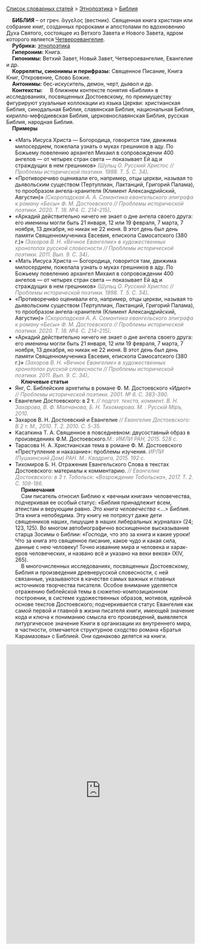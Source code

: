<style>
st { color: Gray;
  font-style: italic;}
</style>

[Список словарных статей](https://thesaurus-dostoevsky.github.io/Thesaurus/) > [Этнопоэтика](ethnopoe.md) > [Библия](библия.md) 

&nbsp;&nbsp;&nbsp;&nbsp;**БИБЛИЯ** – от греч. ἄγγελος (вестник). Священная книга христиан или собрание книг, созданных пророками и апостолами по вдохновению Духа Святого, состоящее  из Ветхого Завета и Нового Завета, ядром которого является [Четвероевангелие](https://www.pravmir.ru/bibliya).  
&nbsp;&nbsp;&nbsp;&nbsp;**Рубрика:** [этнопоэтика](ethnopoe.md)  
&nbsp;&nbsp;&nbsp;&nbsp;**Гипероним:** Книга.  
&nbsp;&nbsp;&nbsp;&nbsp;**Гипонимы:** Ветхий Завет, Новый Завет, Четвероевангелие, Евангелие и др.  
&nbsp;&nbsp;&nbsp;&nbsp;**Корреляты, синонимы и перифразы:** Священное Писание, Книга Книг, Откровение, Слово Божие.  
&nbsp;&nbsp;&nbsp;&nbsp;**Антонимы:** бес-искуситель, демон, черт, дьявол и др.  
&nbsp;&nbsp;&nbsp;&nbsp;**Контексты:** &nbsp;&nbsp;&nbsp;&nbsp;В ближнем контексте понятия «Библия» в исследованиях, посвященных Достоевскому, по преимуществу фигурируют узуальные коллокации из языка Церкви: христианская Библия,  синодальная Библия,  славянская Библия, национальная Библия, кирилло-мефодиевская Библия,  церковнославянская Библия, русская Библия, народная Библия.  
&nbsp;&nbsp;&nbsp;&nbsp;**Примеры**  
* «Мать Иисуса Христа — Богородица, говорится там, движима милосердием, пожелала узнать о муках грешников в аду. По Божьему повелению архангел Михаил в сопровождении 400 ангелов — от четырех стран света — показывает Ей ад и страждущих в нем грешников» <st>(Шульц О. Русский Христос // Проблемы исторической поэтики. 1998. Т. 5. С. 34)</st>.
* «Противоречиво оценивали его, например, отцы церкви, называя то дьявольским существом (Тертуллиан, Лактанций, Григорий Палама), то прообразом ангела-хранителя (Климент Александрийский, Августин)» <st>(Скоропадская А. А. Семантика евангельского эпиграфа к роману «Бесы» Ф. М. Достоевского // Проблемы исторической поэтики. 2020. Т. 18. №4. С. 214–215)</st>.
* «Аркадий действительно ничего не знает о дне ангела своего друга: его именины могли быть 21 января, 12 или 19 февраля, 7 марта, 7 ноября, 13 декабря, но никак не 22 июня. В этот день был день памяти Священномученика Евсевия, епископа Самосатского (380 г.)» <st>(Захаров В. Н. «Вечное Евангелие» в художественных хронотопах русской словесности // Проблемы исторической поэтики. 2011. Вып. 9. С. 34)</st>.
* «Мать Иисуса Христа — Богородица, говорится там, движима милосердием, пожелала узнать о муках грешников в аду. По Божьему повелению архангел Михаил в сопровождении 400 ангелов — от четырех стран света — показывает Ей ад и страждущих в нем грешников» <st>(Шульц О. Русский Христос // Проблемы исторической поэтики. 1998. Т. 5. С. 34)</st>.
* «Противоречиво оценивали его, например, отцы церкви, называя то дьявольским существом (Тертуллиан, Лактанций, Григорий Палама), то прообразом ангела-хранителя (Климент Александрийский, Августин)» <st>(Скоропадская А. А. Семантика евангельского эпиграфа к роману «Бесы» Ф. М. Достоевского // Проблемы исторической поэтики. 2020. Т. 18. №4. С. 214–215)</st>.
* «Аркадий действительно ничего не знает о дне ангела своего друга: его именины могли быть 21 января, 12 или 19 февраля, 7 марта, 7 ноября, 13 декабря, но никак не 22 июня. В этот день был день памяти Священномученика Евсевия, епископа Самосатского (380 г.)» <st>(Захаров В. Н. «Вечное Евангелие» в художественных хронотопах русской словесности // Проблемы исторической поэтики. 2011. Вып. 9. С. 34)</st>.  
&nbsp;&nbsp;&nbsp;&nbsp;**Ключевые статьи**  
* Янг, С. Библейские архетипы в романе Ф. М. Достоевского «Идиот» <st>// Проблемы исторической поэтики. 2001. № 6. С. 383-390.</st>
* Евангелие Достоевского: в 2 т.<st> // подгот. текста, коммент. В. Н. Захарова, В. Ф. Молчанова, Б. Н. Тихомирова. М. : Русскiй Мiръ, 2010.</st>  
* Захаров В. Н.  Достоевский и Евангелие <st>// Евангелие Достоевского: В 2 т. М., 2010. Т. 2. 2010.  С. 5-35.</st>
* Касаткина Т. А. Священное в повседневном: двусоставный образ в произведениях Ф.М. Достоевского.<st>М.: ИМЛИ РАН, 2015. 528 с.</st>
* Тарасова Н. А. Христианская тема в романе Ф. М. Достоевского «Преступление и наказание»: проблемы изучения. <st>ИРЛИ (Пушкинский Дом) РАН. М.: Квадрига, 2015. 192 с.</st>
* Тихомиров Б. Н. Отражения Евангельского Слова в текстах Достоевского: материалы к комментарию. <st>// Евангелие Достоевского: в 3 т. Тобольск: «Возрождение Тобольска», 2017. Т. 2. С. 109-186. </st>  <br>
&nbsp;&nbsp;&nbsp;&nbsp;**Примечания**  
&nbsp;&nbsp;&nbsp;&nbsp;Сам писатель относил Библию к «вечным книгам» человечества, подчеркивая ее особый статус: «Библия принадлежит всем, атеистам и верующим равно. _Это книга человечества_ <…> _Библия_. Эта книга непобедима. Эту книгу не потрясут даже дети священников наших, пишущие в наших либеральных журналах» (24; 123, 125). Во многом автобиографично восхищенное  высказывание старца Зосимы  о Библии: «Господи, что это за книга и какие уроки! Что за книга это священное писание, какое чудо и какая сила, данные с нею человеку! Точно изваяние мира и человека и харак-еров человеческих, и названо всё и указано на веки веков» (ХIV, 265).   
&nbsp;&nbsp;&nbsp;&nbsp;В многочисленных исследованиях, посвященных Достоевскому, Библия и  произведения  древнерусской словесности, с ней связанные, указываются   в качестве самых важных и главных источников творчества писателя. Особое внимание уделяется отражению библейской темы в сюжетно-композиционном построении, в системе художественных образов, мотивов, идейной основе  текстов Достоевского; подчеркивается статус Евангелия как самой первой и главной в жизни писателя книги, имеющей значение кода и ключа к пониманию смысла его произведений, выявляется литургическое значение Книги в организации  их внутреннего мира, в частности,  отмечается структурное сходство романа «Братья Карамазовы» с Библией. Они одинаково делятся на книги.

<iframe src="https://thesaurus-dostoevsky.github.io/nk/библия.html" style="border:0px;width:100%;height:800px" allowfullscreen="true" webkitallowfullscreen="true" mozallowfullscreen="true">
